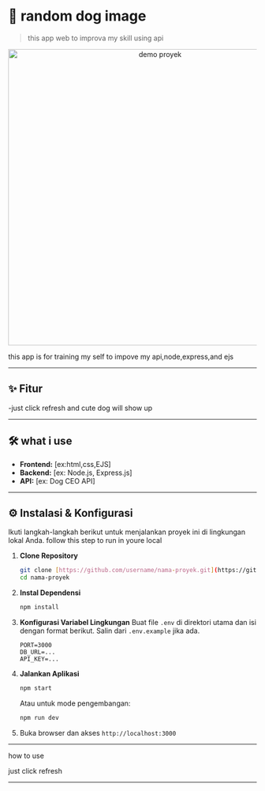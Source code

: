 # 🚀 random dog image
> this app web to improva my skill using api 

<p align="center">
  <img src="URL_SCREENSHOT_ATAU_GIF_DEMO_PROYEK_ANDA" alt="demo proyek" width="600"/>
</p>

this app is for training my self to impove my api,node,express,and ejs

---

## ✨ Fitur

-just click refresh and cute dog will show up

---

## 🛠️ what i use

* **Frontend:** [ex:html,css,EJS]
* **Backend:** [ex: Node.js, Express.js]
* **API:** [ex: Dog CEO API]


---

## ⚙️ Instalasi & Konfigurasi

Ikuti langkah-langkah berikut untuk menjalankan proyek ini di lingkungan lokal Anda.
follow this step to run in youre local 

1.  **Clone Repository**
    ```bash
    git clone [https://github.com/username/nama-proyek.git](https://github.com/username/nama-proyek.git)
    cd nama-proyek
    ```

2.  **Instal Dependensi**
    ```bash
    npm install
    ```

3.  **Konfigurasi Variabel Lingkungan**
    Buat file `.env` di direktori utama dan isi dengan format berikut. Salin dari `.env.example` jika ada.
    ```
    PORT=3000
    DB_URL=...
    API_KEY=...
    ```

4.  **Jalankan Aplikasi**
    ```bash
    npm start
    ```
    Atau untuk mode pengembangan:
    ```bash
    npm run dev
    ```

5.  Buka browser dan akses `http://localhost:3000`

---

 how to use

just click refresh

---

